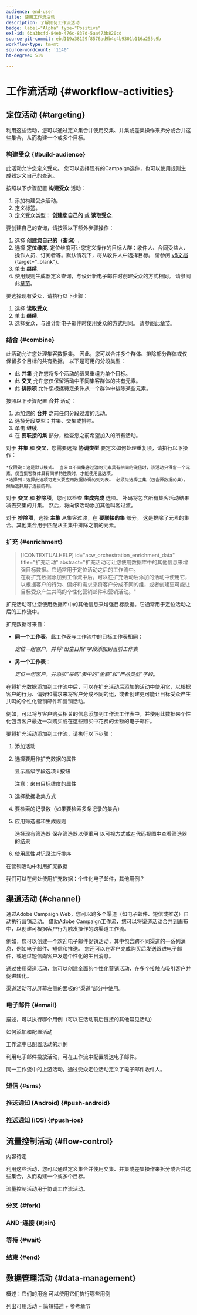 ```yaml
---
audience: end-user
title: 使用工作流活动
description: 了解如何工作流活动
badge: label="Alpha" type="Positive"
exl-id: 6ba3bcfd-84eb-476c-837d-5aa473b820cd
source-git-commit: ebd119a38129f8576ad9b4e4b9301b116a255c9b
workflow-type: tm+mt
source-wordcount: '1140'
ht-degree: 51%

---
```



# 工作流活动 {#workflow-activities}

## 定位活动 {#targeting}

利用这些活动，您可以通过定义集合并使用交集、并集或差集操作来拆分或合并这些集合，从而构建一个或多个目标。

### 构建受众 {#build-audience}

此活动允许您定义受众。 您可以选择现有的Campaign选件，也可以使用规则生成器定义自己的查询。

<!--
The **Build audience** activity can be placed at the beginning of the workflow or after any other activity. Any activity can be placed after the **Build audience**.
-->

按照以下步骤配置 **构建受众** 活动：

1. 添加构建受众活动。
1. 定义标签。
1. 定义受众类型： **创建您自己的** 或 **读取受众**.

要创建自己的查询，请按照以下额外步骤操作：

1. 选择 **创建您自己的（查询）**.
1. 选择 **定位维度**. 定位维度可让您定义操作的目标人群：收件人、合同受益人、操作人员、订阅者等。默认情况下，将从收件人中选择目标。 请参阅 [v8文档](https://experienceleague.adobe.com/docs/campaign/automation/workflows/introduction/wf-type/targeting-workflows.html#targeting-and-filtering-dimensions){target="_blank"}.
1. 单击 **继续**.
1. 使用规则生成器定义查询，与设计新电子邮件时创建受众的方式相同。 请参阅此[章节](../audience/segment-builder.md)。

要选择现有受众，请执行以下步骤：

1. 选择 **读取受众**.
1. 单击 **继续**.
1. 选择受众，与设计新电子邮件时使用受众的方式相同。 请参阅此[章节](../audience/add-audience.md)。

### 结合 {#combine}

此活动允许您处理集客数据集。 因此，您可以合并多个群体、排除部分群体或仅保留多个目标的共有数据。 以下是可用的分段类型：

<!--
The **Combine** activity can be placed after any other activity, but not at the beginning of the workflow. Any activity can be placed after the **Combine**.
-->

* 此 **并集** 允许您将多个活动的结果重组为单个目标。
* 此 **交叉** 允许您仅保留活动中不同集客群体的共有元素。
* 此 **排除项** 允许您根据特定条件从一个群体中排除某些元素。

按照以下步骤配置 **合并** 活动：

1. 添加您的 **合并** 之前任何分段过渡的活动。
1. 选择分段类型：并集、交集或排除。
1. 单击 **继续**.
1. 在 **要联接的集** 部分，检查您之前希望加入的所有活动。

对于 **并集** 和 **交叉**，您需要选择 **协调类型** 要定义如何处理重复项，请执行以下操作：

    *仅限键：这是默认模式。 当来自不同集客过渡的元素具有相同的键值时，该活动只保留一个元素。仅当集客群体具有同样的性质时，才能使用此选项。
    *选择列：选择此选项可定义要应用数据协调的列列表。 必须先选择主集（包含源数据的集），然后选择用于连接的列。

对于 **交叉** 和 **排除项**，您可以检查 **生成完成** 选项。 补码将包含所有集客活动结果减去交集的并集。 然后，将向该活动添加其他叫客过渡。

对于 **排除项**，选择 **主集** 从集客过渡，在 **要联接的集** 部分。 这是排除了元素的集合。其他集合用于匹配从主集中排除之前的元素。

### 扩充 {#enrichment}

>[!CONTEXTUALHELP]
>id="acw_orchestration_enrichment_data"
>title="扩充活动"
>abstract="扩充活动可让您使用数据库中的其他信息来增强目标数据。它通常用于定位活动之后的工作流中。<br/>在将扩充数据添加到工作流中后，可以在扩充活动后添加的活动中使用它，以根据客户的行为、偏好和需求来将客户分成不同的组，或者创建更可能让目标受众产生共鸣的个性化营销邮件和营销活动。"

扩充活动可让您使用数据库中的其他信息来增强目标数据。它通常用于定位活动之后的工作流中。

扩充数据可来自：

* **同一个工作表**，此工作表与工作流中的目标工作表相同：

   *定位一组客户，并将“出生日期”字段添加到当前工作表*

* **另一个工作表**：

   *定位一组客户，并添加“采购”表中的“金额”和“产品类型”字段*。

在将扩充数据添加到工作流中后，可以在扩充活动后添加的活动中使用它，以根据客户的行为、偏好和需求来将客户分成不同的组，或者创建更可能让目标受众产生共鸣的个性化营销邮件和营销活动。

例如，可以将与客户购买相关的信息添加到工作流工作表中，并使用此数据来个性化包含客户最近一次购买或在这些购买中花费的金额的电子邮件。

要将扩充活动添加到工作流，请执行以下步骤：

1. 添加活动
1. 选择要用作扩充数据的属性

   显示高级字段选项
i 按钮

   注意：来自目标维度的属性

1. 选择数据收集方式
1. 要检索的记录数（如果要检索多条记录的集合）
1. 应用筛选器和生成规则

   选择现有筛选器
保存筛选器以便重用
以可视方式或在代码视图中查看筛选器的结果

1. 使用属性对记录进行排序

在营销活动中利用扩充数据

我们可以在何处使用扩充数据：个性化电子邮件，其他用例？

## 渠道活动 {#channel}

通过Adobe Campaign Web，您可以跨多个渠道（如电子邮件、短信或推送）自动执行营销活动。 借助Adobe Campaign工作流，您可以将渠道活动合并到画布中，以创建可根据客户行为触发操作的跨渠道工作流。

例如，您可以创建一个欢迎电子邮件促销活动，其中包含跨不同渠道的一系列消息，例如电子邮件、短信和推送。 您还可以在客户完成购买后发送跟进电子邮件，或通过短信向客户发送个性化的生日消息。

通过使用渠道活动，您可以创建全面的个性化营销活动，在多个接触点吸引客户并促进转化。

渠道活动可从屏幕左侧的面板的“渠道”部分中使用。

### 电子邮件 {#email}

描述，可以执行哪个用例（可以在活动前后链接的其他常见活动）

如何添加和配置活动

工作流中已配置活动的示例


利用电子邮件投放活动，可在工作流中配置发送电子邮件。

<!-- Scheduled emails available?

This can be a single send email and sent just once, or it can be a recurring email.
* Single send emails are standard emails, sent once.
* Recurring emails allow you to send the same email multiple times to different targets over a defined period. You can aggregate the deliveries per period in order to get reports that correspond to your needs.

When linked to a scheduler, you can define recurring emails.-->

同一工作流中的上游活动，通过受众定位活动定义了电子邮件收件人。

<!--The message preparation is triggered according to the workflow execution parameters. From the message dashboard, you can select whether to request or not a manual confirmation to send the message (required by default). You can start the workflow manually or place a scheduler activity in the workflow to automate execution.-->


### 短信 {#sms}

### 推送通知 (Android) {#push-android}

### 推送通知 (iOS) {#push-ios}

## 流量控制活动 {#flow-control}

内容待定

<!--à reformuler-->利用这些活动，您可以通过定义集合并使用交集、并集或差集操作来拆分或合并这些集合，从而构建一个或多个目标。

流量控制活动用于协调工作流活动。

### 分叉 {#fork}

### AND-连接 {#join}


### 等待 {#wait}

### 结束 {#end}

## 数据管理活动 {#data-management}

概述：它们的用途
可以使用它们执行哪些用例

列出可用活动 + 简短描述 + 参考章节

